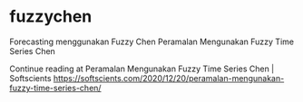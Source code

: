 # fuzzychen
Forecasting menggunakan Fuzzy Chen
Peramalan Mengunakan Fuzzy Time Series Chen

Continue reading at Peramalan Mengunakan Fuzzy Time Series Chen | Softscients
https://softscients.com/2020/12/20/peramalan-mengunakan-fuzzy-time-series-chen/
